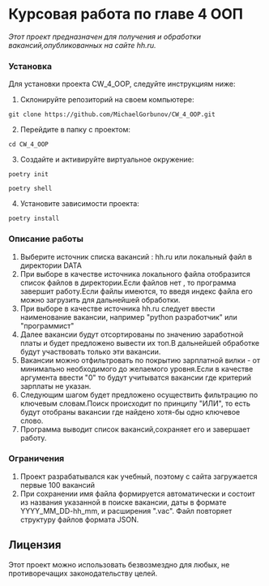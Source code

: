 # **Курсовая работа по главе 4 ООП** 
_Этот проект предназначен для получения и обработки вакансий,опубликованных на сайте hh.ru._

### **Установка**
Для установки проекта CW_4_OOP, следуйте инструкциям ниже:

1. Склонируйте репозиторий на своем компьютере:

`git clone https://github.com/MichaelGorbunov/CW_4_OOP.git`

2. Перейдите в папку с проектом:

`cd CW_4_OOP`

3. Создайте и активируйте виртуальное окружение:

`poetry init`

`poetry shell`

4. Установите зависимости проекта:

`poetry install`
### **Описание работы**
1. Выберите источник списка вакансий : hh.ru или локальный файл в директории DATA
2. При выборе в качестве источника локального файла отобразится список файлов в директории.Если файлов нет , то программа завершит работу.Если файлы имеются, то введя индекс файла его можно загрузить для дальнейшей обработки.
3. При выборе в качестве источника hh.ru следует ввести наименование вакансии, например "python разработчик" или "программист"
4. Далее вакансии будут отсортированы по значению заработной платы и будет предложено вывести их топ.В дальнейшей обработке будут участвовать только эти вакансии.
5. Вакансии можно отфильтровать по покрытию зарплатной вилки - от минимально необходимого до желаемого уровня.Если в качестве аргумента ввести "0" то будут учитыватся вакансии где критерий зарплаты не  указан.
6. Следующим шагом будет предложено осуществить фильтрацию по ключевым словам.Поиск происходит по принципу "ИЛИ", то есть будут отобраны вакансии где найдено хотя-бы одно ключевое слово.
7. Программа выводит список вакансий,сохраняет его и завершает работу.
### **Ограничения**
1. Проект разрабатывался как учебный, поэтому с сайта загружается первые 100 вакансий
2. При сохранении имя файла формируется автоматически и состоит из названия указанной в поиске вакансии, даты в формате YYYY_MM_DD-hh_mm, и расширения ".vac". Файл повторяет структуру файлов формата JSON.

## **Лицензия**

Этот проект можно использовать безвозмездно для любых, 
не противоречащих законодательству целей.
